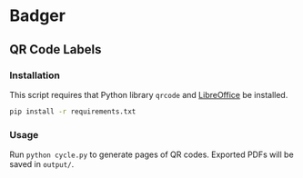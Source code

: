 # Badger

## QR Code Labels

### Installation

This script requires that Python library `qrcode` and [LibreOffice](https://www.libreoffice.org/download) be installed.

```bash
pip install -r requirements.txt
```

### Usage

Run `python cycle.py` to generate pages of QR codes. Exported PDFs will be saved in `output/`.
